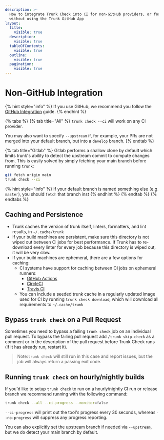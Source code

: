 ```yaml
---
description: >-
  How to integrate Trunk Check into CI for non-GitHub providers, or for GitHub
  without using the Trunk GitHub App
layout:
  title:
    visible: true
  description:
    visible: true
  tableOfContents:
    visible: true
  outline:
    visible: true
  pagination:
    visible: true
---
```


# Non-GitHub Integration

{% hint style="info" %}
If you use GitHub, we recommend you follow the [GitHub Integration](../get-started/github-integration.md) guide.
{% endhint %}

{% tabs %}
{% tab title="All" %}
`trunk check --ci` will work on any CI provider.

You may also want to specify `--upstream` if, for example, your PRs are not merged into your default branch, but into a `develop` branch.
{% endtab %}

{% tab title="Gitlab" %}
Gitlab performs a shallow clone by default which limits trunk's ability to detect the upstream commit to compute changes from. This is easily solved by simply fetching your main branch before running `trunk`:

```bash
git fetch origin main
trunk check --ci
```

{% hint style="info" %}
If your default branch is named something else (e.g. `master`), you should `fetch` that branch inst
{% endhint %}
{% endtab %}
{% endtabs %}

## Caching and Persistence

* Trunk caches the version of trunk itself, linters, formatters, and lint results, in `~/.cache/trunk`
* If your build machines are persistent, make sure this directory is not wiped out between CI jobs for best performance. If Trunk has to re-download every linter for every job because this directory is wiped out, it will be very slow.
* If your build machines are ephemeral, there are a few options for caching:
  * CI systems have support for caching between CI jobs on ephemeral runners:
    * [GitHub Actions](https://github.com/actions/cache)
    * [CircleCI](https://circleci.com/docs/2.0/guides/caching/)
    * [Travis CI](https://docs.travis-ci.com/user/caching/)
  * You can include a seeded trunk cache in a regularly updated image used for CI by running `trunk check download`, which will download all requirements to `~/.cache/trunk`

## Bypass `trunk check` on a Pull Request

Sometimes you need to bypass a failing `trunk check` job on an individual pull request. To bypass the failing pull request add `/trunk skip-check` as a comment or in the description of the pull request before Trunk Check runs (if it has already run, restart it).

> Note:`trunk check` will still run in this case and report issues, but the job will always return a passing exit code.

## Running `trunk check` on hourly/nightly builds

If you'd like to setup `trunk check` to run on a hourly/nightly CI run or release branch we recommend running with the following command:

```bash
trunk check --all --ci-progress --monitor=false
```

`--ci-progress` will print out the tool's progress every 30 seconds, whereas `--no-progress` will suppress any progress reporting.

You can also explicitly set the upstream branch if needed via `--upstream`, but we do detect your main branch by default.
